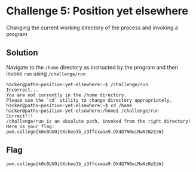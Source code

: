 # Challenge 5: Position yet elsewhere
Changing the current working directory of the process and invoking a program
## Solution
Navigate to the `/home` directory as instructed by the program and then invoke `run` using `/challenge/run`
```
hacker@paths~position-yet-elsewhere:~$ /challenge/run
Incorrect...
You are not currently in the /home directory.
Please use the `cd` utility to change directory appropriately.
hacker@paths~position-yet-elsewhere:~$ cd /home
hacker@paths~position-yet-elsewhere:/home$ /challenge/run
Correct!!!
/challenge/run is an absolute path, invoked from the right directory!
Here is your flag:
pwn.college{k0cBUUOitXckeo3b_z3ffcxwaa9.QX4QTN0wiMwAzNzEzW}
```

## Flag
`pwn.college{k0cBUUOitXckeo3b_z3ffcxwaa9.QX4QTN0wiMwAzNzEzW}`
